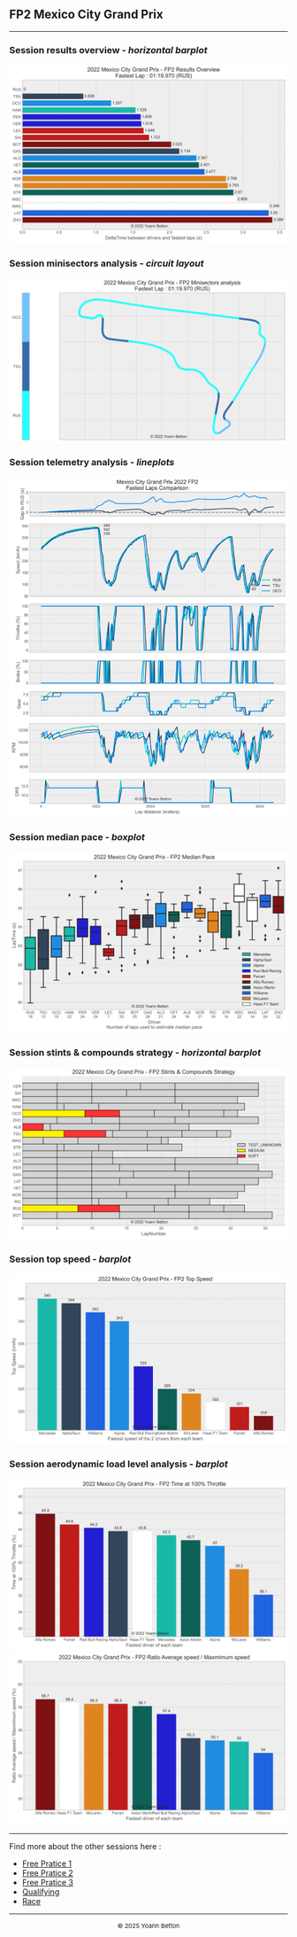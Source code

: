 ## FP2 Mexico City Grand Prix

---

### Session results overview - *horizontal barplot*

<img src="/output/2022-10-30_Mexico_City_Grand_Prix/fp2_results_overview_white.svg?raw=true"/>

### Session minisectors analysis - *circuit layout*

<img src="/output/2022-10-30_Mexico_City_Grand_Prix/fp2_minisectors_analysis_white.svg?raw=true"/>

### Session telemetry analysis - *lineplots*

<img src="/output/2022-10-30_Mexico_City_Grand_Prix/fp2_telemetry_analysis_white.svg?raw=true"/>

### Session median pace - *boxplot*

<img src="/output/2022-10-30_Mexico_City_Grand_Prix/fp2_median_pace_white.svg?raw=true"/>

### Session stints & compounds strategy - *horizontal barplot*

<img src="/output/2022-10-30_Mexico_City_Grand_Prix/fp2_stints_compounds_stategy_white.svg?raw=true"/>

### Session top speed - *barplot*

<img src="/output/2022-10-30_Mexico_City_Grand_Prix/topspeed_fp2_white.svg?raw=true"/>

### Session aerodynamic load level analysis - *barplot*

<img src="/output/2022-10-30_Mexico_City_Grand_Prix/fp2_maximum_throttle_white.svg?raw=true"/>

<img src="/output/2022-10-30_Mexico_City_Grand_Prix/fp2_speed_ratio_white.svg?raw=true"/>

--- 

Find more about the other sessions here :
  - [Free Pratice 1](/page/FP1/2022-10-30_Mexico_City_Grand_Prix)  
  - [Free Pratice 2](/page/FP2/2022-10-30_Mexico_City_Grand_Prix) 
  - [Free Pratice 3](/page/FP3/2022-10-30_Mexico_City_Grand_Prix)
  - [Qualifying](/page/Qualifying/2022-10-30_Mexico_City_Grand_Prix) 
  - [Race](/page/Race/2022-10-30_Mexico_City_Grand_Prix)

---

<div style="text-align: center">
  <p style="font-size:11px">&copy; 2025 Yoann Betton</p>
</div>

<!-- ---

<p style="font-size:11px">Page generated from <a href="https://github.com/yoannbtn/yoannbtn.github.io">github.com/yoannbtn</a>.</p> -->